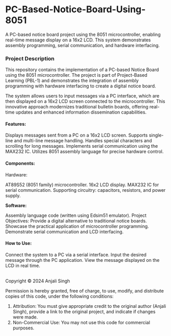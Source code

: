 # PC-Based-Notice-Board-Using-8051
A PC-based notice board project using the 8051 microcontroller, enabling real-time message display on a 16x2 LCD. This system demonstrates assembly programming, serial communication, and hardware interfacing.
<br>
<h3>Project Description</h3>
<p>
  This repository contains the implementation of a PC-based Notice Board using the 8051 microcontroller. The project is part of Project-Based Learning (PBL-1) and demonstrates the integration of assembly programming with hardware interfacing to create a digital notice board.

The system allows users to input messages via a PC interface, which are then displayed on a 16x2 LCD screen connected to the microcontroller. This innovative approach modernizes traditional bulletin boards, offering real-time updates and enhanced information dissemination capabilities.

<h4>Features:</h4>
Displays messages sent from a PC on a 16x2 LCD screen.
Supports single-line and multi-line message handling.
Handles special characters and scrolling for long messages.
Implements serial communication using the MAX232 IC.
Utilizes 8051 assembly language for precise hardware control.

<h4>Components:</h4>

<b></b>Hardware:</b>

AT89S52 (8051 family) microcontroller.
16x2 LCD display.
MAX232 IC for serial communication.
Supporting circuitry: capacitors, resistors, and power supply.

<b>Software:</b>

Assembly language code (written using Edsim51 emulator).
Project Objectives:
Provide a digital alternative to traditional notice boards.
Showcase the practical application of microcontroller programming.
Demonstrate serial communication and LCD interfacing.

<h4>How to Use:</h4>
Connect the system to a PC via a serial interface.
Input the desired message through the PC application.
View the message displayed on the LCD in real time.
</p>
<br>
<footer>
  Copyright © 2024 Anjali Singh

Permission is hereby granted, free of charge, to use, modify, and distribute copies of this code, under the following conditions:
1. Attribution: You must give appropriate credit to the original author (Anjali Singh), provide a link to the original project, and indicate if changes were made.
2. Non-Commercial Use: You may not use this code for commercial purposes.

</footer>
